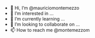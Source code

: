- 👋 Hi, I’m @mauriciomontemezzo
- 👀 I’m interested in ...
- 🌱 I’m currently learning ...
- 💞️ I’m looking to collaborate on ...
- 📫 How to reach me @montemezzom

<!---
mauriciomontemezzo/mauriciomontemezzo is a ✨ special ✨ repository because its `README.md` (this file) appears on your GitHub profile.
You can click the Preview link to take a look at your changes.
--->
